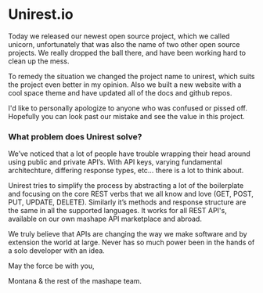 Unirest.io
===========

Today we released our newest open source project, which we called unicorn, unfortunately that was also the name of two other open source projects.  We really dropped the ball there, and have been working hard to clean up the mess.

To remedy the situation we changed the project name to unirest, which suits the project even better in my opinion.  Also we built a new website with a cool space theme and have updated all of the docs and github repos.

I'd like to personally apologize to anyone who was confused or pissed off.  Hopefully you can look past our mistake and see the value in this project. 

### What problem does Unirest solve?

We’ve noticed that a lot of people have trouble wrapping their head around using public and private API’s. With API keys, varying fundamental architechture, differing response types, etc… there is a lot to think about. 

Unirest tries to simplify the process by abstracting a lot of the boilerplate and focusing on the core REST verbs that we all know and love (GET, POST, PUT, UPDATE, DELETE). Similarly it’s methods and response structure are the same in all the supported languages. It works for all REST API's, available on our own mashape API marketplace and abroad. 

We truly believe that APIs are changing the way we make software and by extension the world at large. Never has so much power been in the hands of a solo developer with an idea.

May the force be with you,

Montana &amp; the rest of the mashape team.